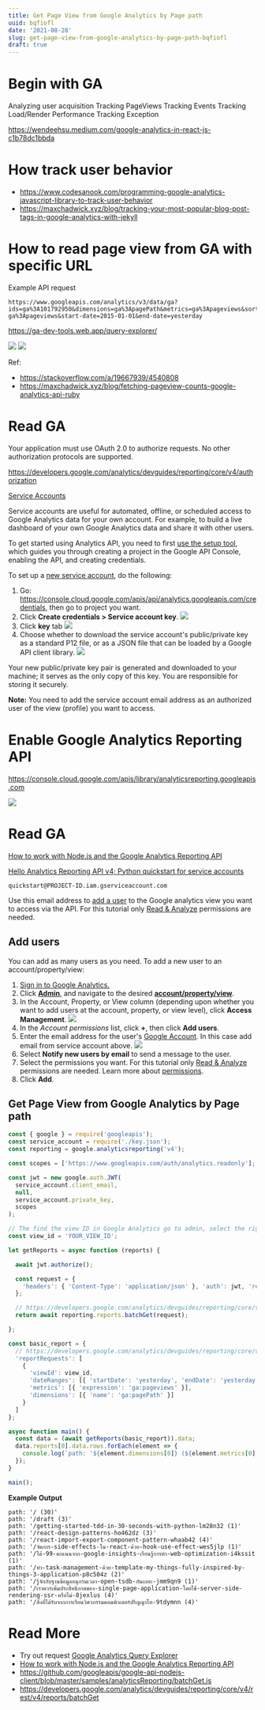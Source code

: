 ```yaml
---
title: Get Page View from Google Analytics by Page path
uuid: bqfiofl
date: '2021-08-28'
slug: get-page-view-from-google-analytics-by-page-path-bqfiofl
draft: true
---
```


# Begin with GA

Analyzing user acquisition
Tracking PageViews
Tracking Events
Tracking Load/Render Performance
Tracking Exception

https://wendeehsu.medium.com/google-analytics-in-react-js-c1b78dc1bbda

# How track user behavior

- https://www.codesanook.com/programming-google-analytics-javascript-library-to-track-user-behavior
- https://maxchadwick.xyz/blog/tracking-your-most-popular-blog-post-tags-in-google-analytics-with-jekyll

# How to read page view from GA with specific URL

Example API request

```
https://www.googleapis.com/analytics/v3/data/ga?ids=ga%3A101792950&dimensions=ga%3ApagePath&metrics=ga%3Apageviews&sort=-ga%3Apageviews&start-date=2015-01-01&end-date=yesterday
```

https://ga-dev-tools.web.app/query-explorer/

![](query-params.png)
![](query-result.png)

Ref:
- https://stackoverflow.com/a/19667939/4540808
- https://maxchadwick.xyz/blog/fetching-pageview-counts-google-analytics-api-ruby

# Read GA

Your application must use OAuth 2.0 to authorize requests. No other authorization protocols are supported.

https://developers.google.com/analytics/devguides/reporting/core/v4/authorization

[Service Accounts](https://developers.google.com/accounts/docs/OAuth2ServiceAccount)

Service accounts are useful for automated, offline, or scheduled access to Google Analytics data for your own account. For example, to build a live dashboard of your own Google Analytics data and share it with other users.

To get started using Analytics API, you need to first [use the setup tool](https://console.developers.google.com/start/api?id=analytics&credential=client_key), which guides you through creating a project in the Google API Console, enabling the API, and creating credentials.

To set up a [new service account](https://developers.google.com/identity/protocols/oauth2/service-account), do the following:

1. Go: https://console.cloud.google.com/apis/api/analytics.googleapis.com/credentials, then go to project you want.
2. Click **Create credentials > Service account key**.
  ![](create-service-account.png)
3. Click **key** tab
  ![](service-account.png)
4. Choose whether to download the service account's public/private key as a standard P12 file, or as a JSON file that can be loaded by a Google API client library.
  ![](create-service-account-key.png)

Your new public/private key pair is generated and downloaded to your machine; it serves as the only copy of this key. You are responsible for storing it securely.

**Note:** You need to add the service account email address as an authorized user of the view (profile) you want to access.

# Enable Google Analytics Reporting API

https://console.cloud.google.com/apis/library/analyticsreporting.googleapis.com

![](enable-ga-report-api.png)

# Read GA

[How to work with Node.js and the Google Analytics Reporting API](https://www.multiminds.eu/blog/2018/11/google-analytics-reporting-api/)


[Hello Analytics Reporting API v4; Python quickstart for service accounts ](https://developers.google.com/analytics/devguides/reporting/core/v4/quickstart/service-py)

```
quickstart@PROJECT-ID.iam.gserviceaccount.com
```

Use this email address to [add a user](https://support.google.com/analytics/answer/1009702) to the Google analytics view you want to access via the API. For this tutorial only [Read & Analyze](https://support.google.com/analytics/answer/2884495) permissions are needed.

## Add users

You can add as many users as you need. To add a new user to an account/property/view:

1. [Sign in to Google Analytics.](https://analytics.google.com/)
2. Click **[Admin](https://support.google.com/analytics/answer/6132368)**, and navigate to the desired **[account/property/view](https://support.google.com/analytics/answer/6099198)**.
3. In the Account, Property, or View column (depending upon whether you want to add users at the account, property, or view level), click **Access Management**.
  ![](ga-admin.png)
4. In the *Account permissions* list, click **+**, then click **Add users**.
6. Enter the email address for the user's [Google Account](https://support.google.com/accounts/). In this case add email from service account above.
![](ga-add-user.png)
7. Select **Notify new users by email** to send a message to the user.
8. Select the permissions you want. For this tutorial only [Read & Analyze](https://support.google.com/analytics/answer/2884495) permissions are needed. Learn more about [permissions](https://support.google.com/analytics/answer/2884495).
9.  Click **Add**.

## Get Page View from Google Analytics by Page path

```js
const { google } = require('googleapis');
const service_account = require('./key.json');
const reporting = google.analyticsreporting('v4');

const scopes = ['https://www.googleapis.com/auth/analytics.readonly'];

const jwt = new google.auth.JWT(
  service_account.client_email,
  null,
  service_account.private_key,
  scopes
);

// The find the view ID in Google Analytics go to admin, select the rights view and click view settings.
const view_id = 'YOUR_VIEW_ID';

let getReports = async function (reports) {

  await jwt.authorize();

  const request = {
    'headers': { 'Content-Type': 'application/json' }, 'auth': jwt, 'resource': reports
  };

  // https://developers.google.com/analytics/devguides/reporting/core/v4/rest/v4/reports/batchGet
  return await reporting.reports.batchGet(request);

};

const basic_report = {
  // https://developers.google.com/analytics/devguides/reporting/core/v4/rest/v4/reports/batchGet
  'reportRequests': [
    {
      'viewId': view_id,
      'dateRanges': [{ 'startDate': 'yesterday', 'endDate': 'yesterday' }],
      'metrics': [{ 'expression': 'ga:pageviews' }],
      'dimensions': [{ 'name': 'ga:pagePath' }]
    }
  ]
};

async function main() {
  const data = (await getReports(basic_report)).data;
  data.reports[0].data.rows.forEach(element => {
    console.log(`path: '${element.dimensions[0]} (${element.metrics[0].values[0]})'`)
  });
}

main();
```
**Example Output**

```
path: '/ (30)'
path: '/draft (3)'
path: '/getting-started-tdd-in-30-seconds-with-python-lm28n32 (1)'
path: '/react-design-patterns-ho462dz (3)'
path: '/react-import-export-component-pattern-whaab42 (4)'
path: '/จัดการ-side-effects-ใน-react-ด้วย-hook-use-effect-wes5jlp (1)'
path: '/ได้-99-คะแนนจาก-google-insights-เรียนรู้การทำ-web-optimization-i4kssit (1)'
path: '/ทำ-task-management-ด้วย-template-my-things-fully-inspired-by-things-3-application-p8c504z (2)'
path: '/รู้จักกับฐานข้อมูลอนุกรมเวลา-open-tsdb-กันเถอะ-jmm9qn9 (1)'
path: '/เราควรเพิ่มประสิทธิภาพของ-single-page-application-โดยใช้-server-side-rendering-ssr-หรือไม่-8jexlus (4)'
path: '/สิ่งที่ได้รับจากการเรียนวิศวกรรมคอมพิวเตอร์ปริญญาโท-9tdymnn (4)'
```

# Read More
- Try out request [Google Analytics Query Explorer](https://ga-dev-tools.web.app/query-explorer/)
- [How to work with Node.js and the Google Analytics Reporting API](https://www.multiminds.eu/blog/2018/11/google-analytics-reporting-api/)
- https://github.com/googleapis/google-api-nodejs-client/blob/master/samples/analyticsReporting/batchGet.js
- https://developers.google.com/analytics/devguides/reporting/core/v4/rest/v4/reports/batchGet
